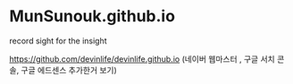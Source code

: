 # MunSunouk.github.io
record sight for the insight


https://github.com/devinlife/devinlife.github.io (네이버 웹마스터 , 구글 서치 콘솔, 구글 에드센스 추가한거 보기)
